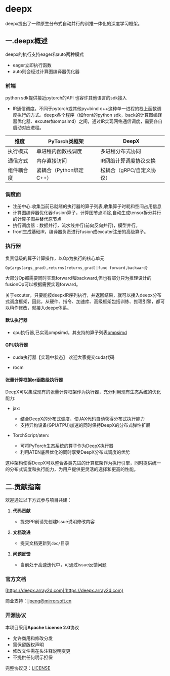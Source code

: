 # deepx

deepx提出了一种原生分布式自动并行的训推一体化的深度学习框架。

## 一.deepx概述

deepx的执行支持eager和auto两种模式

+ eager立即执行函数
+ auto则会经过计算图编译器优化器

### 前端

python sdk提供接近pytorch的API
也容许其他语言的sdk接入

+ IR通信调度。不同于pytorch或其他py+bind c++这种单一进程的栈上函数调度执行的方式。deepx各个程序（如front的python sdk，back的计算图编译器优化器、excuter如ompsimd）之间，通过IR实现网络通信调度，需要各自启动对应进程。


| 维度         | PyTorch类框架          | DeepX                   |
|--------------|-----------------------|-------------------------|
| 执行模式     | 单进程内函数栈调度     | 多进程分布式协同         |
| 通信方式     | 内存直接访问           | IR网络计算调度协议交换          |
| 组件耦合度   | 紧耦合（Python绑定C++）| 松耦合（gRPC/自定义协议）|

### 调度面

+ 注册中心:收集当前已就绪的执行器的算子列表,收集算子时耗和空间占用信息
+ 计算图编译器优化器:fusion算子，计算图节点消除,自动生成tensor拆分并行的计算子图并替代原节点
+ 执行调度器：数据并行，流水线并行(前向反向并行)，模型并行。
+ front生成基础IR，编译器负责进行fusion成excuter注册的高级算子。

### 执行器

负责低级的算子计算操作，以Op为执行的核心单元
```
Op{args(args_grad),returns(returns_grad)|func forward,backward}
```

大部分Op都需要同时实现forward和backward,但也有部分只为推理设计的fusionOp可以根据需要实现forward。

关于excuter，只要能按deepxIR序列执行，并返回结果，就可以接入deepx分布式调度框架，因此，从硬件、指令、加速库、高级框架包括训练、推理引擎，都可以稍作修改，就接入deepx体系。


#### 默认执行器
+ cpu执行器,已实现ompsimd。其支持的算子列表[ompsimd](doc/excuter/op-mem-ompsimd/list.md)

#### GPU执行器
+ cuda执行器【实现中状态】
欢迎大家提交cuda代码

+ rocm


#### 张量计算框架or函数级执行器

DeepX可以集成现有的张量计算框架作为执行器，充分利用现有生态系统的优化能力:

+ jax: 
  - 结合DeepX的分布式调度，使JAX代码自动获得分布式执行能力
  - 支持异构设备(GPU/TPU)加速的同时保持DeepX的分布式弹性扩展

+ TorchScript/aten: 
  - 可将PyTorch生态系统的算子作为DeepX执行器
  - 利用ATEN底层优化的同时享受DeepX分布式调度的优势

这种架构使得DeepX可以整合各类先进的计算框架作为执行引擎，同时提供统一的分布式调度和执行能力，为用户提供更灵活的选择和更高的性能。

## 二.贡献指南
 
欢迎通过以下方式参与项目共建：

1. **代码贡献**
   - 提交PR前请先创建Issue说明修改内容

2. **文档改进**
   - 提交文档更新到`doc/`目录

3. **问题反馈**
   - 当前处于高速迭代中，可通过issue反馈问题
 

 
 ### 官方文档
 
 [https://deepx.array2d.com](https://deepx.array2d.com)

商业支持：lipeng@mirrorsoft.cn

###  开源协议
本项目采用**Apache License 2.0**协议

- 允许商用和修改分发
- 需保留版权声明
- 修改文件需在头注释说明变更
- 不提供任何明示担保

完整协议见：[LICENSE](LICENSE)